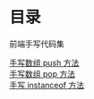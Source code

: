 # 目录

前端手写代码集

[手写数组 push 方法](https://github.com/ricksunxxx/handwritten-code/blob/main/src/array-push.js)<br/>
[手写数组 pop 方法](https://github.com/ricksunxxx/handwritten-code/blob/main/src/array-pop.js)<br/>
[手写 instanceof 方法](https://github.com/ricksunxxx/handwritten-code/blob/main/src/instanceof.js)<br/>
